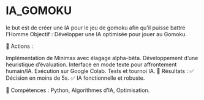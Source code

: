 # IA_GOMOKU
le but est de créer une IA pour le jeu de gomoku afin qu'il puisse battre l'Homme
Objectif : Développer une IA optimisée pour jouer au Gomoku.

🔹 Actions :

Implémentation de Minimax avec élagage alpha-bêta.
Développement d’une heuristique d’évaluation.
Interface en mode texte pour affrontement humain/IA.
Exécution sur Google Colab.
Tests et tournoi IA.
🔹 Résultats :
✅ Décision en moins de 5s.
✅ IA fonctionnelle et robuste.

📌 Compétences : Python, Algorithmes d’IA, Optimisation.
